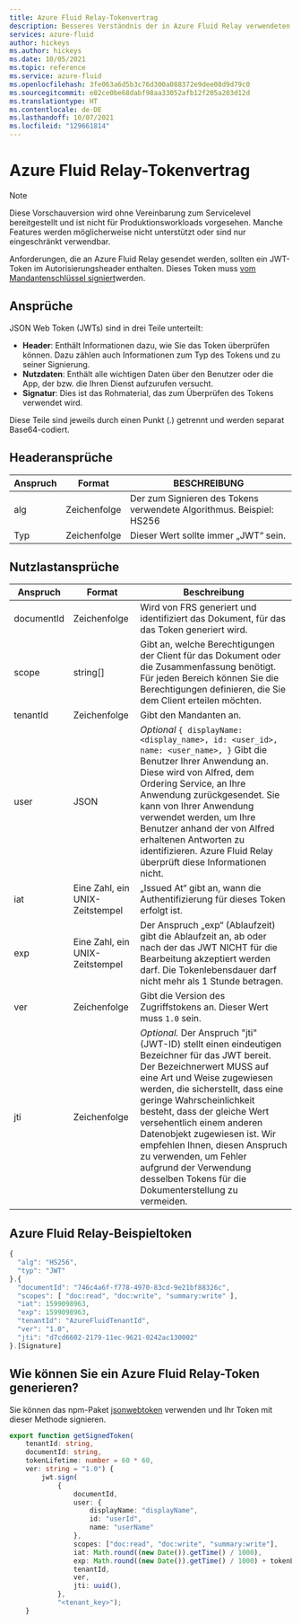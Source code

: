 ```yaml
---
title: Azure Fluid Relay-Tokenvertrag
description: Besseres Verständnis der in Azure Fluid Relay verwendeten JSON Web Token
services: azure-fluid
author: hickeys
ms.author: hickeys
ms.date: 10/05/2021
ms.topic: reference
ms.service: azure-fluid
ms.openlocfilehash: 3fe063a6d5b3c76d300a088372e9dee08d9d79c0
ms.sourcegitcommit: e82ce0be68dabf98aa33052afb12f205a203d12d
ms.translationtype: HT
ms.contentlocale: de-DE
ms.lasthandoff: 10/07/2021
ms.locfileid: "129661814"
---
```

# <a name="azure-fluid-relay-token-contract"></a>Azure Fluid Relay-Tokenvertrag

> [!NOTE]
> Diese Vorschauversion wird ohne Vereinbarung zum Servicelevel bereitgestellt und ist nicht für Produktionsworkloads vorgesehen. Manche Features werden möglicherweise nicht unterstützt oder sind nur eingeschränkt verwendbar.

Anforderungen, die an Azure Fluid Relay gesendet werden, sollten ein JWT-Token im Autorisierungsheader enthalten. Dieses Token muss [vom Mandantenschlüssel signiert](../concepts/authentication-authorization.md)werden.

## <a name="claims"></a>Ansprüche

JSON Web Token (JWTs) sind in drei Teile unterteilt: 

- **Header**: Enthält Informationen dazu, wie Sie das Token überprüfen können. Dazu zählen auch Informationen zum Typ des Tokens und zu seiner Signierung. 
- **Nutzdaten**: Enthält alle wichtigen Daten über den Benutzer oder die App, der bzw. die Ihren Dienst aufzurufen versucht. 
- **Signatur**: Dies ist das Rohmaterial, das zum Überprüfen des Tokens verwendet wird. 

Diese Teile sind jeweils durch einen Punkt (.) getrennt und werden separat Base64-codiert. 

## <a name="header-claims"></a>Headeransprüche

| Anspruch | Format | BESCHREIBUNG  |
|-------|--------|--------------|
| alg   | Zeichenfolge | Der zum Signieren des Tokens verwendete Algorithmus. Beispiel: HS256 |
| Typ   | Zeichenfolge | Dieser Wert sollte immer „JWT“ sein. |

## <a name="payload-claims"></a>Nutzlastansprüche

| Anspruch      | Format                   | Beschreibung |
|------------|--------------------------|-------------|
| documentId | Zeichenfolge                   | Wird von FRS generiert und identifiziert das Dokument, für das das Token generiert wird. |
| scope      | string[]                 | Gibt an, welche Berechtigungen der Client für das Dokument oder die Zusammenfassung benötigt. Für jeden Bereich können Sie die Berechtigungen definieren, die Sie dem Client erteilen möchten.  |
| tenantId   | Zeichenfolge                   | Gibt den Mandanten an. |
| user       | JSON                     | *Optional* `{ displayName: <display_name>, id: <user_id>, name: <user_name>, }` Gibt die Benutzer Ihrer Anwendung an. Diese wird von Alfred, dem Ordering Service, an Ihre Anwendung zurückgesendet.  Sie kann von Ihrer Anwendung verwendet werden, um Ihre Benutzer anhand der von Alfred erhaltenen Antworten zu identifizieren. Azure Fluid Relay überprüft diese Informationen nicht. |
| iat        | Eine Zahl, ein UNIX-Zeitstempel | „Issued At“ gibt an, wann die Authentifizierung für dieses Token erfolgt ist. |
| exp        | Eine Zahl, ein UNIX-Zeitstempel | Der Anspruch „exp“ (Ablaufzeit) gibt die Ablaufzeit an, ab oder nach der das JWT NICHT für die Bearbeitung akzeptiert werden darf. Die Tokenlebensdauer darf nicht mehr als 1 Stunde betragen. |
| ver        | Zeichenfolge                   | Gibt die Version des Zugriffstokens an. Dieser Wert muss `1.0` sein. |
| jti        | Zeichenfolge                   | *Optional.*  Der Anspruch "jti" (JWT-ID) stellt einen eindeutigen Bezeichner für das JWT bereit. Der Bezeichnerwert MUSS auf eine Art und Weise zugewiesen werden, die sicherstellt, dass eine geringe Wahrscheinlichkeit besteht, dass der gleiche Wert versehentlich einem anderen Datenobjekt zugewiesen ist. Wir empfehlen Ihnen, diesen Anspruch zu verwenden, um Fehler aufgrund der Verwendung desselben Tokens für die Dokumenterstellung zu vermeiden.  |

## <a name="a-sample-azure-fluid-relay-token"></a>Azure Fluid Relay-Beispieltoken

```typescript
{ 
  "alg": "HS256",  
  "typ": "JWT" 
}.{ 
  "documentId": "746c4a6f-f778-4970-83cd-9e21bf88326c", 
  "scopes": [ "doc:read", "doc:write", "summary:write" ],   
  "iat": 1599098963,  
  "exp": 1599098963,  
  "tenantId": "AzureFluidTenantId",  
  "ver": "1.0",
  "jti": "d7cd6602-2179-11ec-9621-0242ac130002"
}.[Signature] 
```

## <a name="how-can-you-generate-an-azure-fluid-relay-token"></a>Wie können Sie ein Azure Fluid Relay-Token generieren? 

Sie können das npm-Paket [jsonwebtoken](https://www.npmjs.com/package/jsonwebtoken) verwenden und Ihr Token mit dieser Methode signieren.

```typescript
export function getSignedToken(
    tenantId: string,
    documentId: string,
    tokenLifetime: number = 60 * 60,
    ver: string = "1.0") {
        jwt.sign(
            {
                documentId, 
                user: {
                    displayName: "displayName", 
                    id: "userId", 
                    name: "userName" 
                }, 
                scopes: ["doc:read", "doc:write", "summary:write"], 
                iat: Math.round((new Date()).getTime() / 1000), 
                exp: Math.round((new Date()).getTime() / 1000) + tokenLifetime, //set the expiry date based on your needs but max-limit is one hour.
                tenantId, 
                ver,
                jti: uuid(), 
            },
            "<tenant_key>");
    }
```
